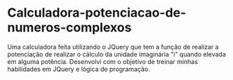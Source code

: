# Calculadora-potenciacao-de-numeros-complexos
Uma calculadora feita utilizando o JQuery que tem a função de realizar a potenciação de realizar o cálculo da unidade imaginária "i" quando elevada em alguma potência.
Desenvolvi com o objetivo de treinar minhas habilidades em JQuery e lógica de programação.
